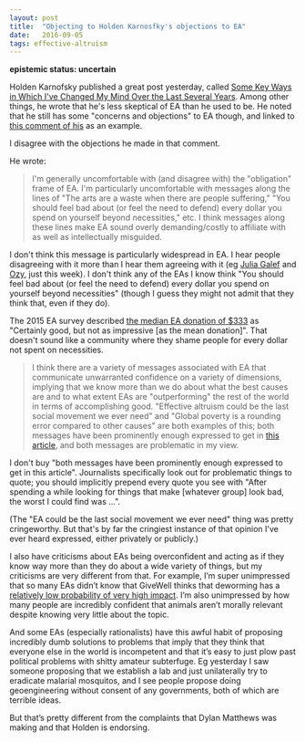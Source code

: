 ```yaml
---
layout: post
title:  "Objecting to Holden Karnosfky's objections to EA"
date:   2016-09-05
tags: effective-altruism
---
```


**epistemic status: uncertain**

Holden Karnofsky published a great post yesterday, called [Some Key Ways in Which I've Changed My Mind Over the Last Several Years](https://docs.google.com/document/d/1hKZNRSLm7zubKZmfA7vsXvkIofprQLGUoW43CYXPRrk/edit). Among other things, he wrote that he's less skeptical of EA than he used to be. He noted that he still has some "concerns and objections" to EA though, and linked to [this comment of his](http://effective-altruism.com/ea/pf/why_the_open_philanthropy_project_isnt_currently/5ie) as an example.

I disagree with the objections he made in that comment.

He wrote:

> I'm generally uncomfortable with (and disagree with) the "obligation" frame of EA. I'm particularly uncomfortable with messages along the lines of "The arts are a waste when there are people suffering," "You should feel bad about (or feel the need to defend) every dollar you spend on yourself beyond necessities," etc. I think messages along these lines make EA sound overly demanding/costly to affiliate with as well as intellectually misguided.

I don't think this message is particularly widespread in EA. I hear people disagreeing with it more than I hear them agreeing with it (eg [Julia Galef](https://www.facebook.com/julia.galef/posts/10102614039440802) and [Ozy](https://thingofthings.wordpress.com/2016/08/31/the-thorny-issue-of-effective-altruism-and-art/), just this week). I don't think any of the EAs I know think "You should feel bad about (or feel the need to defend) every dollar you spend on yourself beyond necessities" (though I guess they might not admit that they think that, even if they do).

The 2015 EA survey described [the median EA donation of $333](http://effective-altruism.com/ea/zw/the_2015_survey_of_effective_altruists_results/7x6) as "Certainly good, but not as impressive [as the mean donation]". That doesn't sound like a community where they shame people for every dollar not spent on necessities.

> I think there are a variety of messages associated with EA that communicate unwarranted confidence on a variety of dimensions, implying that we know more than we do about what the best causes are and to what extent EAs are "outperforming" the rest of the world in terms of accomplishing good. "Effective altruism could be the last social movement we ever need" and "Global poverty is a rounding error compared to other causes" are both examples of this; both messages have been prominently enough expressed to get in [this article](http://www.vox.com/2015/8/10/9124145/effective-altruism-global-ai), and both messages are problematic in my view.

I don't buy "both messages have been prominently enough expressed to get in this article". Journalists specifically look out for problematic things to quote; you should implicitly prepend every quote you see with "After spending a while looking for things that make [whatever group] look bad, the worst I could find was ...".

(The "EA could be the last social movement we ever need" thing was pretty cringeworthy. But that's by far the cringiest instance of that opinion I've ever heard expressed, either privately or publicly.)

I also have criticisms about EAs being overconfident and acting as if they know way more than they do about a wide variety of things, but my criticisms are very different from that. For example, I’m super unimpressed that so many EAs didn’t know that GiveWell thinks that deworming has a [relatively low probability of very high impact](http://blog.givewell.org/2015/11/18/our-updated-top-charities-for-giving-season-2015/). I’m also unimpressed by how many people are incredibly confident that animals aren’t morally relevant despite knowing very little about the topic.

And some EAs (especially rationalists) have this awful habit of proposing incredibly dumb solutions to problems that imply that they think that everyone else in the world is incompetent and that it’s easy to just plow past political problems with shitty amateur subterfuge. Eg yesterday I saw someone proposing that we establish a lab and just unilaterally try to eradicate malarial mosquitos, and I see people propose doing geoengineering without consent of any governments, both of which are terrible ideas.

But that’s pretty different from the complaints that Dylan Matthews was making and that Holden is endorsing.
